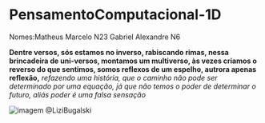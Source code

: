 # PensamentoComputacional-1D
Nomes:Matheus Marcelo N23 Gabriel Alexandre N6

**Dentre versos, sós estamos no inverso, rabiscando rimas, nessa brincadeira de uni-versos, montamos um multiverso, às vezes criamos o reverso do que sentimos, somos reflexos de um espelho, autrora apenas reflexão,** *refazendo uma história, que o caminho não pode ser determinado por uma equação, já que não temos o poder de determinar o futuro, aliás poder é uma falsa sensação*

![imagem](http://www.ccvalg.pt/astronomia/nebulosas/nebulosas_emissao/m16.jpg)
@LiziBugalski

